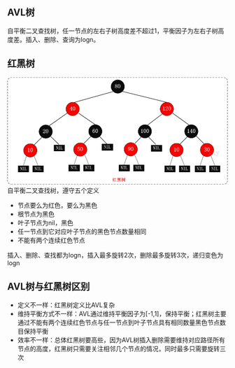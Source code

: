 ## AVL树

自平衡二叉查找树，任一节点的左右子树高度差不超过1，平衡因子为左右子树高度差。插入、删除、查询为logn。

## 红黑树
![红黑树](红黑树.jpg)
自平衡二叉查找树，遵守五个定义

- 节点要么为红色，要么为黑色
- 根节点为黑色
- 叶子节点为nil，黑色
- 任一节点到它对应叶子节点的黑色节点数量相同
- 不能有两个连续红色节点

插入、删除、查找都为logn，插入最多旋转2次，删除最多旋转3次，递归变色为logn

## AVL树与红黑树区别

- 定义不一样：红黑树定义比AVL复杂
- 维持平衡方式不一样：AVL通过维持平衡因子为[-1,1]，保持平衡；红黑树主要通过不能有两个连续红色节点与任一节点到叶子节点具有相同数量黑色节点数目保持平衡
- 效率不一样：总体红黑树要高些，因为AVL树插入删除需要维持对应路径所有节点的高度，红黑树只需要关注相邻几个节点的情况，同时最多只需要旋转三次